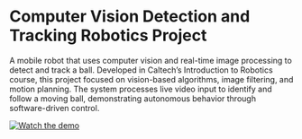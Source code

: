 # Computer Vision Detection and Tracking Robotics Project
A mobile robot that uses computer vision and real-time image processing to detect and track a ball. Developed in Caltech’s Introduction to Robotics course, this project focused on vision-based algorithms, image filtering, and motion planning. The system processes live video input to identify and follow a moving ball, demonstrating autonomous behavior through software-driven control.

[![Watch the demo](https://img.youtube.com/vi/-PGfyatwvf8/0.jpg)](https://www.youtube.com/watch?v=-PGfyatwvf8)
